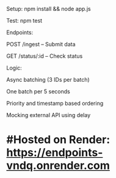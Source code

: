 Setup: npm install && node app.js

Test: npm test

Endpoints:

POST /ingest – Submit data

GET /status/:id – Check status

Logic:

Async batching (3 IDs per batch)

One batch per 5 seconds

Priority and timestamp based ordering

Mocking external API using delay

#Hosted on Render: https://endpoints-vndq.onrender.com
==


